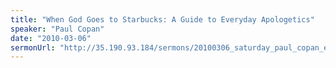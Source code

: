 ```yaml
---
title: "When God Goes to Starbucks: A Guide to Everyday Apologetics"
speaker: "Paul Copan"
date: "2010-03-06"
sermonUrl: "http://35.190.93.184/sermons/20100306_saturday_paul_copan_everyday_apologetics.mp3"
---
```

